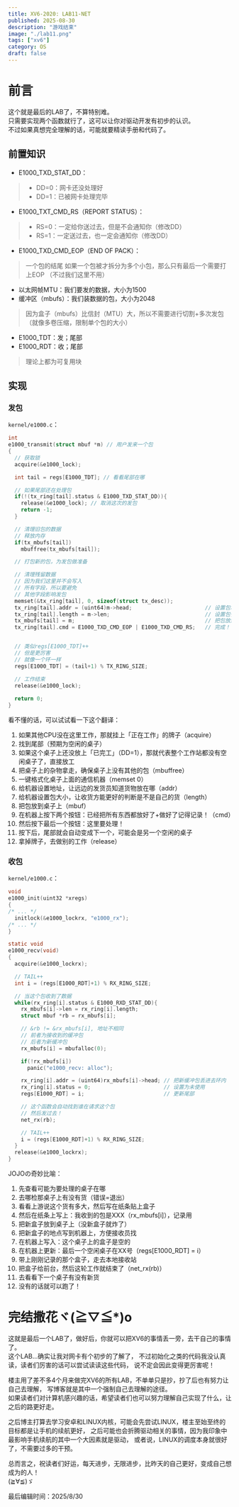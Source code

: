 ```yaml
---
title: XV6-2020: LAB11-NET
published: 2025-08-30
description: "游戏结束"
image: "./lab11.png"
tags: ["xv6"]
category: OS
draft: false
---
```



# 前言
这个就是最后的LAB了，不算特别难。   
只需要实现两个函数就行了，这可以让你对驱动开发有初步的认识。    
不过如果真想完全理解的话，可能就要精读手册和代码了。    

## 前置知识
- E1000_TXD_STAT_DD：
> - DD=0：网卡还没处理好
> - DD=1：已被网卡处理完毕

- E1000_TXT_CMD_RS（REPORT STATUS）：
> - RS=0：一定给你送过去，但是不会通知你（修改DD）
> - RS=1：一定送过去，也一定会通知你（修改DD）

- E1000_TXD_CMD_EOP（END OF PACK）：
> 一个包的结尾
> 如果一个包被才拆分为多个小包，那么只有最后一个需要打上EOP
> （不过我们这里不用）

- 以太网帧MTU：我们要发的数据，大小为1500
- 缓冲区（mbufs）：我们装数据的包，大小为2048
> 因为盒子（mbufs）比信封（MTU）大，所以不需要进行切割+多次发包（就像多卷压缩，限制单个包的大小）

- E1000_TDT：发；尾部
- E1000_RDT：收；尾部
> 理论上都为可复用块

## 实现
### 发包
`kernel/e1000.c`：
```C
int
e1000_transmit(struct mbuf *m) // 用户发来一个包
{
  // 获取锁
  acquire(&e1000_lock);

  int tail = regs[E1000_TDT]; // 看看尾部在哪

  // 如果尾部还在处理包
  if(!(tx_ring[tail].status & E1000_TXD_STAT_DD)){
    release(&e1000_lock); // 取消这次的发包
    return -1;
  }

  // 清理旧包的数据
  // 释放内存
  if(tx_mbufs[tail])
    mbuffree(tx_mbufs[tail]);

  // 打包新的包，为发包做准备

  // 清理残留数据
  // 因为我们这里并不会写入
  // 所有字段，所以要避免
  // 其他字段影响发包
  memset(&tx_ring[tail], 0, sizeof(struct tx_desc)); 
  tx_ring[tail].addr = (uint64)m->head;                       // 设置包地址
  tx_ring[tail].length = m->len;                              // 设置包长度（要发多少） 
  tx_mbufs[tail] = m;                                         // 把包放进去缓冲区
  tx_ring[tail].cmd = E1000_TXD_CMD_EOP | E1000_TXD_CMD_RS;   // 完成！


  // 类似regs[E1000_TDT]++
  // 但是更厉害
  // 就像一个环一样
  regs[E1000_TDT] = (tail+1) % TX_RING_SIZE;

  // 工作结束
  release(&e1000_lock);
  
  return 0;
}
```
看不懂的话，可以试试看一下这个翻译：    
1. 如果其他CPU没在这里工作，那就挂上「正在工作」的牌子（acquire）
2. 找到尾部（预期为空闲的桌子）
3. 如果这个桌子上还没放上「已完工」（DD=1），那就代表整个工作站都没有空闲桌子了，直接放工
4. 把桌子上的杂物拿走，确保桌子上没有其他的包（mbuffree）
5. 一键格式化桌子上面的通信机器（memset 0）
6. 给机器设置地址，让远边的发货员知道货物放在哪（addr）
7. 给机器设置包大小，让收货方能更好的判断是不是自己的货（length）
8. 把包放到桌子上（mbuf）
9. 在机器上按下两个按钮：已经把所有东西都放好了+做好了记得记录！（cmd）
10. 然后按下最后一个按钮：这里要处理！
11. 按下后，尾部就会自动变成下一个，可能会是另一个空闲的桌子
12. 拿掉牌子，去做别的工作（release）

### 收包
`kernel/e1000.c`：
```C
void
e1000_init(uint32 *xregs)
{
/* ... */
  initlock(&e1000_lockrx, "e1000_rx");
/* ... */
}
```

```C
static void
e1000_recv(void)
{
  acquire(&e1000_lockrx);

  // TAIL++
  int i = (regs[E1000_RDT]+1) % RX_RING_SIZE;

  // 当这个包收到了数据
  while(rx_ring[i].status & E1000_RXD_STAT_DD){
    rx_mbufs[i]->len = rx_ring[i].length;
    struct mbuf *rb = rx_mbufs[i];

    // &rb != &rx_mbufs[i], 地址不相同
    // 前者为接收到的缓冲包
    // 后者为新缓冲包
    rx_mbufs[i] = mbufalloc(0);

    if(!rx_mbufs[i])
      panic("e1000_recv: alloc");

    rx_ring[i].addr = (uint64)rx_mbufs[i]->head; // 把新缓冲包丢进去环内
    rx_ring[i].status = 0;                       // 设置为未使用
    regs[E1000_RDT] = i;                         // 更新尾部

    // 这个函数会自动找到谁在请求这个包
    // 然后发过去！
    net_rx(rb);

    // TAIL++
    i = (regs[E1000_RDT]+1) % RX_RING_SIZE;
  }
  release(&e1000_lockrx);
}
```
JOJOの奇妙比喻：    
1. 先查看可能为要处理的桌子在哪
2. 去哪检那桌子上有没有货（错误=退出）
3. 看看上游说这个货有多大，然后写在纸条贴上盒子
4. 然后在纸条上写上：我收到的包是XXX（rx_mbufs[i]），记录用
5. 把新盒子放到桌子上（没新盒子就炸了）
6. 把新盒子的地点写到机器上，方便接收员找
7. 在机器上写入：这个桌子上的盒子是空的
8. 在机器上更新：最后一个空闲桌子在XX号（regs[E1000_RDT] = i）
9. 带上刚刚记录的那个盒子，走去本地接收站
10. 把盒子给前台，然后这轮工作就结束了（net_rx(rb)）
11. 去看看下一个桌子有没有新货
12. 没有的话就可以跑了！

# 完结撒花ヾ(≧▽≦*)o
这就是最后一个LAB了，做好后，你就可以把XV6的事情丢一旁，去干自己的事情了。    
这个LAB...确实让我对网卡有个初步的了解了，
不过初始化之类的代码我没认真读，读者们厉害的话可以尝试读读这些代码，
说不定会因此变得更厉害呢！    

楼主用了差不多4个月来做完XV6的所有LAB，不单单只是抄，抄了后也有努力让自己去理解，
写博客就是其中一个强制自己去理解的途径。    
如果读者们对计算机感兴趣的话，希望读者们也可以努力理解自己实现了什么，让之后的路更好走。    

之后博主打算去学习安卓和LINUX内核，可能会先尝试LINUX，楼主至始至终的目标都是让手机的续航更好，
之后可能也会折腾驱动相关的事情，因为我印象中最影响手机续航的其中一个大因素就是驱动，
或者说，LINUX的调度本身就很好了，不需要过多的干预。

总而言之，祝读者们好运，每天进步，无限进步，比昨天的自己更好，变成自己想成为的人！    
(≧∀≦)ゞ

最后编辑时间：2025/8/30
